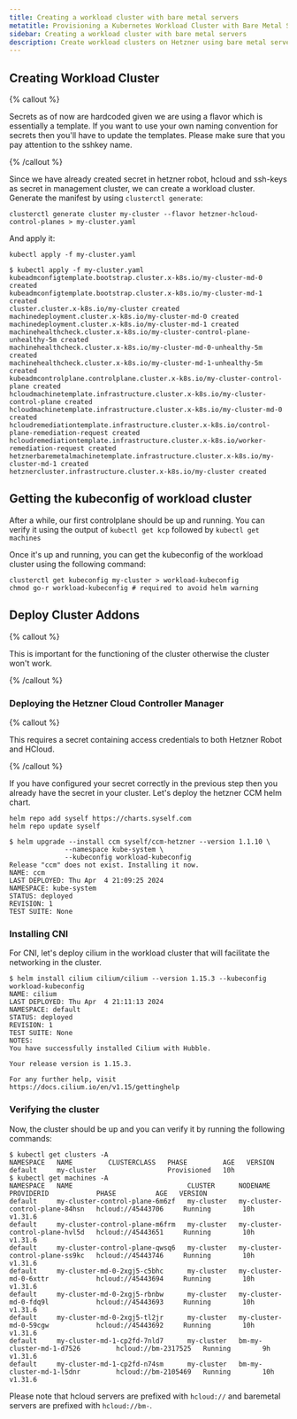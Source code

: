 ```yaml
---
title: Creating a workload cluster with bare metal servers
metatitle: Provisioning a Kubernetes Workload Cluster with Bare Metal Servers
sidebar: Creating a workload cluster with bare metal servers
description: Create workload clusters on Hetzner using bare metal servers as nodes in an automated way, using CAPI custom resources.
---
```


## Creating Workload Cluster

{% callout %}

Secrets as of now are hardcoded given we are using a flavor which is essentially a template. If you want to use your own naming convention for secrets then you'll have to update the templates. Please make sure that you pay attention to the sshkey name.

{% /callout %}

Since we have already created secret in hetzner robot, hcloud and ssh-keys as secret in management cluster, we can create a workload cluster. Generate the manifest by using `clusterctl generate`:

```shell
clusterctl generate cluster my-cluster --flavor hetzner-hcloud-control-planes > my-cluster.yaml
```

And apply it:

```shell
kubectl apply -f my-cluster.yaml
```

```shell
$ kubectl apply -f my-cluster.yaml
kubeadmconfigtemplate.bootstrap.cluster.x-k8s.io/my-cluster-md-0 created
kubeadmconfigtemplate.bootstrap.cluster.x-k8s.io/my-cluster-md-1 created
cluster.cluster.x-k8s.io/my-cluster created
machinedeployment.cluster.x-k8s.io/my-cluster-md-0 created
machinedeployment.cluster.x-k8s.io/my-cluster-md-1 created
machinehealthcheck.cluster.x-k8s.io/my-cluster-control-plane-unhealthy-5m created
machinehealthcheck.cluster.x-k8s.io/my-cluster-md-0-unhealthy-5m created
machinehealthcheck.cluster.x-k8s.io/my-cluster-md-1-unhealthy-5m created
kubeadmcontrolplane.controlplane.cluster.x-k8s.io/my-cluster-control-plane created
hcloudmachinetemplate.infrastructure.cluster.x-k8s.io/my-cluster-control-plane created
hcloudmachinetemplate.infrastructure.cluster.x-k8s.io/my-cluster-md-0 created
hcloudremediationtemplate.infrastructure.cluster.x-k8s.io/control-plane-remediation-request created
hcloudremediationtemplate.infrastructure.cluster.x-k8s.io/worker-remediation-request created
hetznerbaremetalmachinetemplate.infrastructure.cluster.x-k8s.io/my-cluster-md-1 created
hetznercluster.infrastructure.cluster.x-k8s.io/my-cluster created
```

## Getting the kubeconfig of workload cluster

After a while, our first controlplane should be up and running. You can verify it using the output of `kubectl get kcp` followed by `kubectl get machines`

Once it's up and running, you can get the kubeconfig of the workload cluster using the following command:

```shell
clusterctl get kubeconfig my-cluster > workload-kubeconfig
chmod go-r workload-kubeconfig # required to avoid helm warning
```

## Deploy Cluster Addons

{% callout %}

This is important for the functioning of the cluster otherwise the cluster won't work.

{% /callout %}

### Deploying the Hetzner Cloud Controller Manager

{% callout %}

This requires a secret containing access credentials to both Hetzner Robot and HCloud.

{% /callout %}

If you have configured your secret correctly in the previous step then you already have the secret in your cluster.
Let's deploy the hetzner CCM helm chart.

```shell
helm repo add syself https://charts.syself.com
helm repo update syself

$ helm upgrade --install ccm syself/ccm-hetzner --version 1.1.10 \
              --namespace kube-system \
              --kubeconfig workload-kubeconfig
Release "ccm" does not exist. Installing it now.
NAME: ccm
LAST DEPLOYED: Thu Apr  4 21:09:25 2024
NAMESPACE: kube-system
STATUS: deployed
REVISION: 1
TEST SUITE: None
```

### Installing CNI

For CNI, let's deploy cilium in the workload cluster that will facilitate the networking in the cluster.

```shell
$ helm install cilium cilium/cilium --version 1.15.3 --kubeconfig workload-kubeconfig
NAME: cilium
LAST DEPLOYED: Thu Apr  4 21:11:13 2024
NAMESPACE: default
STATUS: deployed
REVISION: 1
TEST SUITE: None
NOTES:
You have successfully installed Cilium with Hubble.

Your release version is 1.15.3.

For any further help, visit https://docs.cilium.io/en/v1.15/gettinghelp
```

### Verifying the cluster

Now, the cluster should be up and you can verify it by running the following commands:

```shell
$ kubectl get clusters -A
NAMESPACE   NAME         CLUSTERCLASS   PHASE         AGE   VERSION
default     my-cluster                  Provisioned   10h
$ kubectl get machines -A
NAMESPACE   NAME                             CLUSTER      NODENAME                         PROVIDERID            PHASE          AGE   VERSION
default     my-cluster-control-plane-6m6zf   my-cluster   my-cluster-control-plane-84hsn   hcloud://45443706     Running        10h   v1.31.6
default     my-cluster-control-plane-m6frm   my-cluster   my-cluster-control-plane-hvl5d   hcloud://45443651     Running        10h   v1.31.6
default     my-cluster-control-plane-qwsq6   my-cluster   my-cluster-control-plane-ss9kc   hcloud://45443746     Running        10h   v1.31.6
default     my-cluster-md-0-2xgj5-c5bhc      my-cluster   my-cluster-md-0-6xttr            hcloud://45443694     Running        10h   v1.31.6
default     my-cluster-md-0-2xgj5-rbnbw      my-cluster   my-cluster-md-0-fdq9l            hcloud://45443693     Running        10h   v1.31.6
default     my-cluster-md-0-2xgj5-tl2jr      my-cluster   my-cluster-md-0-59cgw            hcloud://45443692     Running        10h   v1.31.6
default     my-cluster-md-1-cp2fd-7nld7      my-cluster   bm-my-cluster-md-1-d7526         hcloud://bm-2317525   Running        9h    v1.31.6
default     my-cluster-md-1-cp2fd-n74sm      my-cluster   bm-my-cluster-md-1-l5dnr         hcloud://bm-2105469   Running        10h   v1.31.6
```

Please note that hcloud servers are prefixed with `hcloud://` and baremetal servers are prefixed with `hcloud://bm-`.
